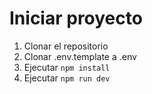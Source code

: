 # Iniciar proyecto

1. Clonar el repositorio
2. Clonar .env.template a .env
3. Ejecutar `npm install`
4. Ejecutar `npm run dev`


